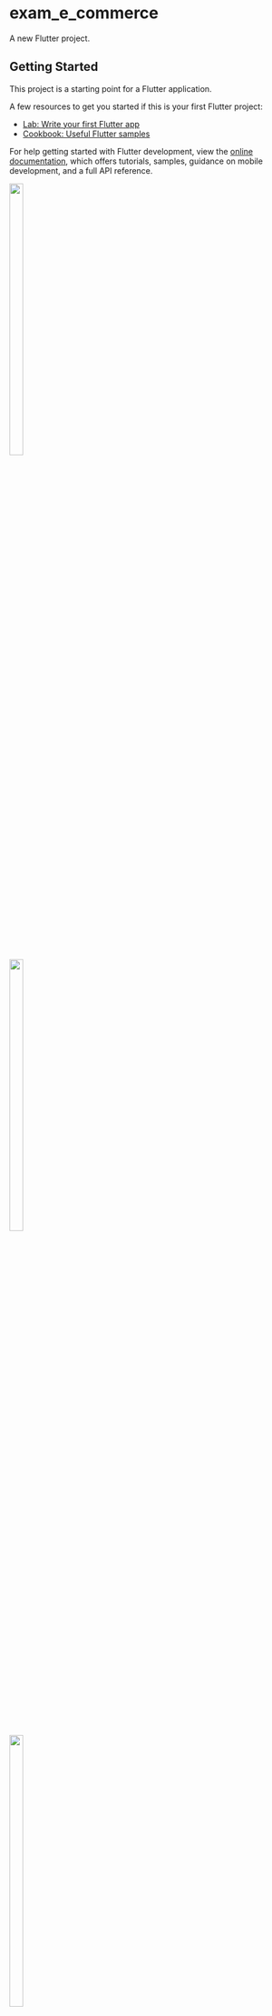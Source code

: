 # exam_e_commerce

A new Flutter project.

## Getting Started

This project is a starting point for a Flutter application.

A few resources to get you started if this is your first Flutter project:

- [Lab: Write your first Flutter app](https://docs.flutter.dev/get-started/codelab)
- [Cookbook: Useful Flutter samples](https://docs.flutter.dev/cookbook)

For help getting started with Flutter development, view the
[online documentation](https://docs.flutter.dev/), which offers tutorials,
samples, guidance on mobile development, and a full API reference.


   <img src = "https://github.com/Vishalk0810/exam_e_commerce/assets/149374506/725d336e-fd2b-4083-b335-c7d3c8c5ba87" width = 22%  height = 35%>

   <br>
   
   <img src = "https://github.com/Vishalk0810/exam_e_commerce/assets/149374506/b9f9ba40-5fa1-42a0-b258-c88da353300f" width = 22%  height = 35%>

   <br>
   
   <img src = "https://github.com/Vishalk0810/exam_e_commerce/assets/149374506/f80da1a5-6d30-4a08-9e1d-40bdfd8dfd6b" width = 22%  height = 35%>

   <br>



   
